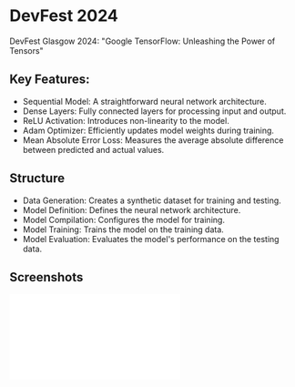 # DevFest 2024

DevFest Glasgow 2024: "Google TensorFlow: Unleashing the Power of Tensors"



## Key Features:

- Sequential Model: A straightforward neural network architecture.
- Dense Layers: Fully connected layers for processing input and output.
- ReLU Activation: Introduces non-linearity to the model.
- Adam Optimizer: Efficiently updates model weights during training.
- Mean Absolute Error Loss: Measures the average absolute difference between predicted and actual values.
## Structure

- Data Generation: Creates a synthetic dataset for training and testing.
- Model Definition: Defines the neural network architecture.
- Model Compilation: Configures the model for training.
- Model Training: Trains the model on the training data.
- Model Evaluation: Evaluates the model's performance on the testing data.
## Screenshots

![Results Graph](preds.img "Results:")
